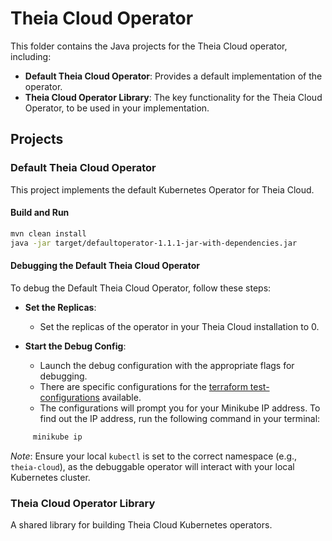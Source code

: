 # Theia Cloud Operator

This folder contains the Java projects for the Theia Cloud operator, including:

- **Default Theia Cloud Operator**: Provides a default implementation of the operator.
- **Theia Cloud Operator Library**: The key functionality for the Theia Cloud Operator, to be used in your implementation.

## Projects

### Default Theia Cloud Operator

This project implements the default Kubernetes Operator for Theia Cloud.

#### Build and Run

```sh
mvn clean install
java -jar target/defaultoperator-1.1.1-jar-with-dependencies.jar
```

#### Debugging the Default Theia Cloud Operator

To debug the Default Theia Cloud Operator, follow these steps:

- **Set the Replicas**:

  - Set the replicas of the operator in your Theia Cloud installation to 0.

- **Start the Debug Config**:

  - Launch the debug configuration with the appropriate flags for debugging.
  - There are specific configurations for the [terraform test-configurations](../../terraform/test-configurations/) available.
  - The configurations will prompt you for your Minikube IP address. To find out the IP address, run the following command in your terminal:

```sh
     minikube ip
```

_Note_: Ensure your local `kubectl` is set to the correct namespace (e.g., `theia-cloud`), as the debuggable operator will interact with your local Kubernetes cluster.

### Theia Cloud Operator Library

A shared library for building Theia Cloud Kubernetes operators.

